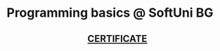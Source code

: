 # Programming basics @ SoftUni BG

## <a href="https://softuni.bg/certificates/details/60335/121b9b62"> <p align="center"> CERTIFICATE </p> </a>